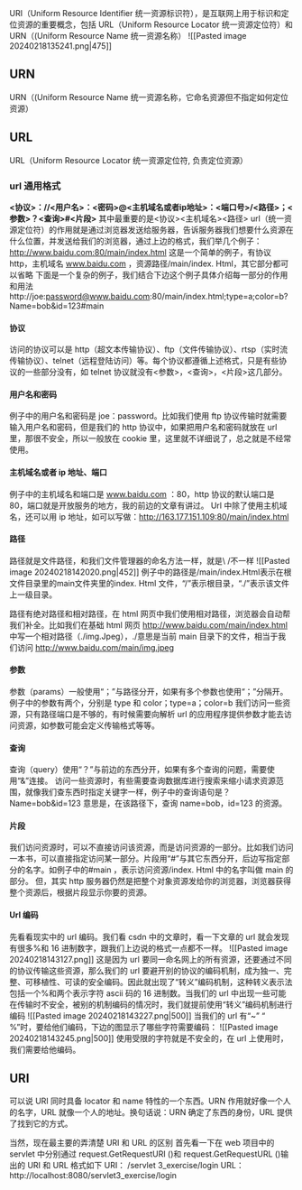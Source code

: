 URI（Uniform Resource Identifier 统一资源标识符），是互联网上用于标识和定位资源的重要概念，包括 URL（Uniform Resource Locator 统一资源定位符）和 URN（(Uniform Resource Name 统一资源名称）
![[Pasted image 20240218135241.png|475]]
## URN
URN（(Uniform Resource Name 统一资源名称，它命名资源但不指定如何定位资源）
## URL
 URL（Uniform Resource Locator 统一资源定位符, 负责定位资源）
### url 通用格式
**<协议>：//<用户名>：<密码>@<主机域名或者ip地址>：<端口号>/<路径>；<参数>？<查询>#<片段>**
其中最重要的是<协议><主机域名><路径>
url（统一资源定位符）的作用就是通过浏览器发送给服务器，告诉服务器我们想要什么资源在什么位置，并发送给我们的浏览器，通过上边的格式，我们举几个例子：
http://www.baidu.com:80/main/index.html
这是一个简单的例子，有协议 http，主机域名 www.baidu.com ，资源路径/main/index. Html，其它部分都可以省略
下面是一个复杂的例子，我们结合下边这个例子具体介绍每一部分的作用和用法
http://joe:password@www.baidu.com:80/main/index.html;type=a;color=b?Name=bob&id=123#main
#### 协议
访问的协议可以是 http（超文本传输协议）、ftp（文件传输协议）、rtsp（实时流传输协议）、telnet（远程登陆访问）等。每个协议都遵循上述格式，只是有些协议的一些部分没有，如 telnet 协议就没有<参数>，<查询>，<片段>这几部分。
#### 用户名和密码
例子中的用户名和密码是 joe：password。比如我们使用 ftp 协议传输时就需要输入用户名和密码，但是我们的 http 协议中，如果把用户名和密码就放在 url 里，那很不安全，所以一般放在 cookie 里，这里就不详细说了，总之就是不经常使用。
#### 主机域名或者 ip 地址、端口
例子中的主机域名和端口是 www.baidu.com ：80，http 协议的默认端口是 80，端口就是开放服务的地方，我的前边的文章有讲过。
Url 中除了使用主机域名，还可以用 ip 地址，如可以写做：http://163.177.151.109:80/main/index.html
#### 路径
路径就是文件路径，和我们文件管理器的命名方法一样，就是\\ /不一样
![[Pasted image 20240218142020.png|452]]
例子中的路径是/main/index.Html表示在根文件目录里的main文件夹里的index. Html 文件，“/”表示根目录，“./”表示该文件上一级目录。

路径有绝对路径和相对路径，在 html 网页中我们使用相对路径，浏览器会自动帮我们补全。比如我们在基础 html 网页 http://www.baidu.com/main/index.html 中写一个相对路径（./img.Jpeg），./意思是当前 main 目录下的文件，相当于我们访问 http://www.baidu.com/main/img.jpeg
#### 参数
参数（params）一般使用“；”与路径分开，如果有多个参数也使用“；”分隔开。例子中的参数有两个，分别是 type 和 color；type=a；color=b
我们访问一些资源，只有路径端口是不够的，有时候需要向解析 url 的应用程序提供参数才能去访问资源，如参数可能会定义传输格式等等。
#### 查询
查询（query）使用“？”与前边的东西分开，如果有多个查询的问题，需要使用“&”连接。
访问一些资源时，有些需要查询数据库进行搜索来缩小请求资源范围，就像我们查东西时指定关键字一样，例子中的查询语句是？Name=bob&id=123
意思是，在该路径下，查询 name=bob，id=123 的资源。
#### 片段
我们访问资源时，可以不直接访问该资源，而是访问资源的一部分。比如我们访问一本书，可以直接指定访问某一部分。片段用“#”与其它东西分开，后边写指定部分的名字。如例子中的#main ，表示访问资源/index. Html 中的名字叫做 main 的部分。
但，其实 http 服务器仍然是把整个对象资源发给你的浏览器，浏览器获得整个资源后，根据片段显示你要的资源。
#### Url 编码
先看看现实中的 url 编码。我们看 csdn 中的文章时，看一下文章的 url 就会发现有很多%和 16 进制数字，跟我们上边说的格式一点都不一样。
![[Pasted image 20240218143127.png]]
这是因为 url 要同一命名网上的所有资源，还要通过不同的协议传输这些资源，那么我们的 url 要避开别的协议的编码机制，成为独一、完整、可移植性、可读的安全编码。因此就出现了“转义”编码机制，这种转义表示法包括一个%和两个表示字符 ascii 码的 16 进制数。当我们的 url 中出现一些可能在传输时不安全，被别的机制编码的情况时，我们就提前使用“转义”编码机制进行编码
![[Pasted image 20240218143227.png|500]]
当我们的 url 有“~” “ %”时，要给他们编码，下边的图显示了哪些字符需要编码：
![[Pasted image 20240218143245.png|500]]
使用受限的字符就是不安全的，在 url 上使用时，我们需要给他编码。
## URI
 可以说 URI 同时具备 locator 和 name 特性的一个东西。URN 作用就好像一个人的名字，URL 就像一个人的地址。换句话说：URN 确定了东西的身份，URL 提供了找到它的方式。


当然，现在最主要的弄清楚 URI 和 URL 的区别
首先看一下在 web 项目中的 servlet 中分别通过 request.GetRequestURI ()和 request.GetRequestURL ()输出的 URI 和 URL 格式如下
URI： /servlet 3_exercise/login
URL： http://localhost:8080/servlet3_exercise/login
